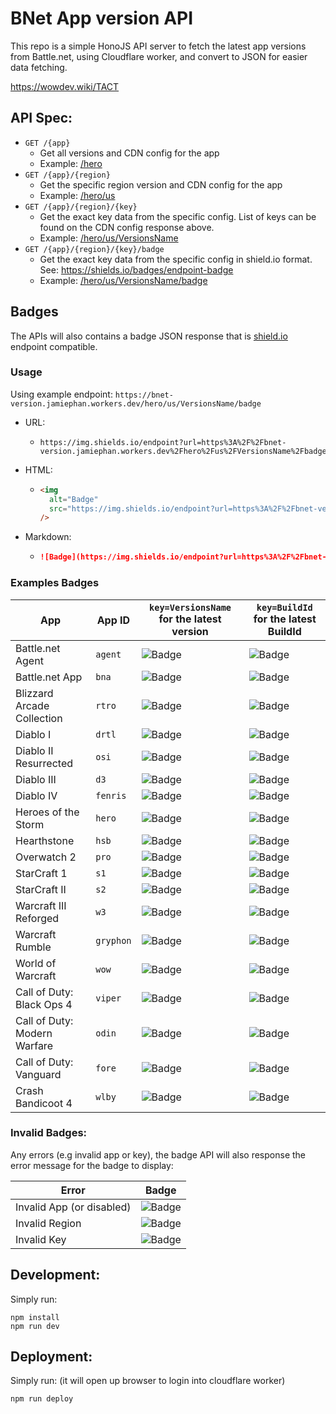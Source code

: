 # BNet App version API

This repo is a simple HonoJS API server to fetch the latest app versions from Battle.net, using Cloudflare worker, and convert to JSON for easier data fetching.

https://wowdev.wiki/TACT

## API Spec:

- <code>GET /{app}</code>
  - Get all versions and CDN config for the app
  - Example: [/hero](https://bnet-version.jamiephan.workers.dev/hero)
- <code>GET /{app}/{region}</code>
  - Get the specific region version and CDN config for the app
  - Example: [/hero/us](https://bnet-version.jamiephan.workers.dev/hero/us)
- <code>GET /{app}/{region}/{key}</code>
  - Get the exact key data from the specific config. List of keys can be found on the CDN config response above.
  - Example: [/hero/us/VersionsName](https://bnet-version.jamiephan.workers.dev/hero/us/VersionsName)
- <code>GET /{app}/{region}/{key}/badge</code>
  - Get the exact key data from the specific config in shield.io format. See: https://shields.io/badges/endpoint-badge
  - Example: [/hero/us/VersionsName/badge](https://bnet-version.jamiephan.workers.dev/hero/us/VersionsName/badge)

## Badges

The APIs will also contains a badge JSON response that is [shield.io](https://shields.io/badges/endpoint-badge) endpoint compatible.

### Usage

Using example endpoint: `https://bnet-version.jamiephan.workers.dev/hero/us/VersionsName/badge`

- URL:
  - ```
    https://img.shields.io/endpoint?url=https%3A%2F%2Fbnet-version.jamiephan.workers.dev%2Fhero%2Fus%2FVersionsName%2Fbadge
    ```
- HTML:
  - ```html
    <img
      alt="Badge"
      src="https://img.shields.io/endpoint?url=https%3A%2F%2Fbnet-version.jamiephan.workers.dev%2Fhero%2Fus%2FVersionsName%2Fbadge"
    />
    ```
- Markdown:
  - ```markdown
    ![Badge](https://img.shields.io/endpoint?url=https%3A%2F%2Fbnet-version.jamiephan.workers.dev%2Fhero%2Fus%2FVersionsName%2Fbadge)
    ```

### Examples Badges

| App                          | App ID    | `key=VersionsName` for the latest version                                                                                            | `key=BuildId` for the latest BuildId                                                                                            |
| ---------------------------- | --------- | ------------------------------------------------------------------------------------------------------------------------------------ | ------------------------------------------------------------------------------------------------------------------------------- |
| Battle.net Agent             | `agent`   | ![Badge](https://img.shields.io/endpoint?url=https%3A%2F%2Fbnet-version.jamiephan.workers.dev%2Fagent%2Fus%2FVersionsName%2Fbadge)   | ![Badge](https://img.shields.io/endpoint?url=https%3A%2F%2Fbnet-version.jamiephan.workers.dev%2Fagent%2Fus%2FBuildId%2Fbadge)   |
| Battle.net App               | `bna`     | ![Badge](https://img.shields.io/endpoint?url=https%3A%2F%2Fbnet-version.jamiephan.workers.dev%2Fbna%2Fus%2FVersionsName%2Fbadge)     | ![Badge](https://img.shields.io/endpoint?url=https%3A%2F%2Fbnet-version.jamiephan.workers.dev%2Fbna%2Fus%2FBuildId%2Fbadge)     |
| Blizzard Arcade Collection   | `rtro`    | ![Badge](https://img.shields.io/endpoint?url=https%3A%2F%2Fbnet-version.jamiephan.workers.dev%2Frtro%2Fus%2FVersionsName%2Fbadge)    | ![Badge](https://img.shields.io/endpoint?url=https%3A%2F%2Fbnet-version.jamiephan.workers.dev%2Frtro%2Fus%2FBuildId%2Fbadge)    |
| Diablo I                     | `drtl`    | ![Badge](https://img.shields.io/endpoint?url=https%3A%2F%2Fbnet-version.jamiephan.workers.dev%2Fdrtl%2Fus%2FVersionsName%2Fbadge)    | ![Badge](https://img.shields.io/endpoint?url=https%3A%2F%2Fbnet-version.jamiephan.workers.dev%2Fdrtl%2Fus%2FBuildId%2Fbadge)    |
| Diablo II Resurrected        | `osi`     | ![Badge](https://img.shields.io/endpoint?url=https%3A%2F%2Fbnet-version.jamiephan.workers.dev%2Fosi%2Fus%2FVersionsName%2Fbadge)     | ![Badge](https://img.shields.io/endpoint?url=https%3A%2F%2Fbnet-version.jamiephan.workers.dev%2Fosi%2Fus%2FBuildId%2Fbadge)     |
| Diablo III                   | `d3`      | ![Badge](https://img.shields.io/endpoint?url=https%3A%2F%2Fbnet-version.jamiephan.workers.dev%2Fd3%2Fus%2FVersionsName%2Fbadge)      | ![Badge](https://img.shields.io/endpoint?url=https%3A%2F%2Fbnet-version.jamiephan.workers.dev%2Fd3%2Fus%2FBuildId%2Fbadge)      |
| Diablo IV                    | `fenris`  | ![Badge](https://img.shields.io/endpoint?url=https%3A%2F%2Fbnet-version.jamiephan.workers.dev%2Ffenris%2Fus%2FVersionsName%2Fbadge)  | ![Badge](https://img.shields.io/endpoint?url=https%3A%2F%2Fbnet-version.jamiephan.workers.dev%2Ffenris%2Fus%2FBuildId%2Fbadge)  |
| Heroes of the Storm          | `hero`    | ![Badge](https://img.shields.io/endpoint?url=https%3A%2F%2Fbnet-version.jamiephan.workers.dev%2Fhero%2Fus%2FVersionsName%2Fbadge)    | ![Badge](https://img.shields.io/endpoint?url=https%3A%2F%2Fbnet-version.jamiephan.workers.dev%2Fhero%2Fus%2FBuildId%2Fbadge)    |
| Hearthstone                  | `hsb`     | ![Badge](https://img.shields.io/endpoint?url=https%3A%2F%2Fbnet-version.jamiephan.workers.dev%2Fhsb%2Fus%2FVersionsName%2Fbadge)     | ![Badge](https://img.shields.io/endpoint?url=https%3A%2F%2Fbnet-version.jamiephan.workers.dev%2Fhsb%2Fus%2FBuildId%2Fbadge)     |
| Overwatch 2                  | `pro`     | ![Badge](https://img.shields.io/endpoint?url=https%3A%2F%2Fbnet-version.jamiephan.workers.dev%2Fpro%2Fus%2FVersionsName%2Fbadge)     | ![Badge](https://img.shields.io/endpoint?url=https%3A%2F%2Fbnet-version.jamiephan.workers.dev%2Fpro%2Fus%2FBuildId%2Fbadge)     |
| StarCraft 1                  | `s1`      | ![Badge](https://img.shields.io/endpoint?url=https%3A%2F%2Fbnet-version.jamiephan.workers.dev%2Fs1%2Fus%2FVersionsName%2Fbadge)      | ![Badge](https://img.shields.io/endpoint?url=https%3A%2F%2Fbnet-version.jamiephan.workers.dev%2Fs1%2Fus%2FBuildId%2Fbadge)      |
| StarCraft II                 | `s2`      | ![Badge](https://img.shields.io/endpoint?url=https%3A%2F%2Fbnet-version.jamiephan.workers.dev%2Fs2%2Fus%2FVersionsName%2Fbadge)      | ![Badge](https://img.shields.io/endpoint?url=https%3A%2F%2Fbnet-version.jamiephan.workers.dev%2Fs2%2Fus%2FBuildId%2Fbadge)      |
| Warcraft III Reforged        | `w3`      | ![Badge](https://img.shields.io/endpoint?url=https%3A%2F%2Fbnet-version.jamiephan.workers.dev%2Fw3%2Fus%2FVersionsName%2Fbadge)      | ![Badge](https://img.shields.io/endpoint?url=https%3A%2F%2Fbnet-version.jamiephan.workers.dev%2Fw3%2Fus%2FBuildId%2Fbadge)      |
| Warcraft Rumble              | `gryphon` | ![Badge](https://img.shields.io/endpoint?url=https%3A%2F%2Fbnet-version.jamiephan.workers.dev%2Fgryphon%2Fus%2FVersionsName%2Fbadge) | ![Badge](https://img.shields.io/endpoint?url=https%3A%2F%2Fbnet-version.jamiephan.workers.dev%2Fgryphon%2Fus%2FBuildId%2Fbadge) |
| World of Warcraft            | `wow`     | ![Badge](https://img.shields.io/endpoint?url=https%3A%2F%2Fbnet-version.jamiephan.workers.dev%2Fwow%2Fus%2FVersionsName%2Fbadge)     | ![Badge](https://img.shields.io/endpoint?url=https%3A%2F%2Fbnet-version.jamiephan.workers.dev%2Fwow%2Fus%2FBuildId%2Fbadge)     |
| Call of Duty: Black Ops 4    | `viper`   | ![Badge](https://img.shields.io/endpoint?url=https%3A%2F%2Fbnet-version.jamiephan.workers.dev%2Fviper%2Fus%2FVersionsName%2Fbadge)   | ![Badge](https://img.shields.io/endpoint?url=https%3A%2F%2Fbnet-version.jamiephan.workers.dev%2Fviper%2Fus%2FBuildId%2Fbadge)   |
| Call of Duty: Modern Warfare | `odin`    | ![Badge](https://img.shields.io/endpoint?url=https%3A%2F%2Fbnet-version.jamiephan.workers.dev%2Fodin%2Fus%2FVersionsName%2Fbadge)    | ![Badge](https://img.shields.io/endpoint?url=https%3A%2F%2Fbnet-version.jamiephan.workers.dev%2Fodin%2Fus%2FBuildId%2Fbadge)    |
| Call of Duty: Vanguard       | `fore`    | ![Badge](https://img.shields.io/endpoint?url=https%3A%2F%2Fbnet-version.jamiephan.workers.dev%2Ffore%2Fus%2FVersionsName%2Fbadge)    | ![Badge](https://img.shields.io/endpoint?url=https%3A%2F%2Fbnet-version.jamiephan.workers.dev%2Ffore%2Fus%2FBuildId%2Fbadge)    |
| Crash Bandicoot 4            | `wlby`    | ![Badge](https://img.shields.io/endpoint?url=https%3A%2F%2Fbnet-version.jamiephan.workers.dev%2Fwlby%2Fus%2FVersionsName%2Fbadge)    | ![Badge](https://img.shields.io/endpoint?url=https%3A%2F%2Fbnet-version.jamiephan.workers.dev%2Fwlby%2Fus%2FBuildId%2Fbadge)    |

### Invalid Badges:

Any errors (e.g invalid app or key), the badge API will also response the error message for the badge to display:

| Error                     | Badge                                                                                                                                |
| ------------------------- | ------------------------------------------------------------------------------------------------------------------------------------ |
| Invalid App (or disabled) | ![Badge](https://img.shields.io/endpoint?url=https%3A%2F%2Fbnet-version.jamiephan.workers.dev%2Fstorm%2Fus%2FVersionsName%2Fbadge)   |
| Invalid Region            | ![Badge](https://img.shields.io/endpoint?url=https%3A%2F%2Fbnet-version.jamiephan.workers.dev%2Fpro%2Fxyzxyz%2FVersionsName%2Fbadge) |
| Invalid Key               | ![Badge](https://img.shields.io/endpoint?url=https%3A%2F%2Fbnet-version.jamiephan.workers.dev%2Fpro%2Fus%2FXyzXyzXyz%2Fbadge)        |

## Development:

Simply run:

```
npm install
npm run dev
```

## Deployment:

Simply run: (it will open up browser to login into cloudflare worker)

```
npm run deploy
```
